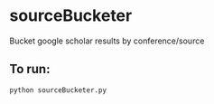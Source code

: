 # sourceBucketer
Bucket google scholar results by conference/source

## To run: 
```
python sourceBucketer.py
```
